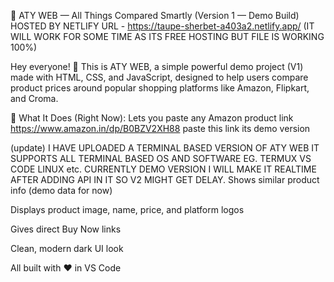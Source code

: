 🧾 ATY WEB — All Things Compared Smartly
(Version 1 — Demo Build)
HOSTED BY NETLIFY URL - https://taupe-sherbet-a403a2.netlify.app/ (IT WILL WORK FOR SOME TIME AS ITS FREE HOSTING BUT FILE IS WORKING 100%)

Hey everyone! 👋
This is ATY WEB, a simple powerful demo project (V1) made with HTML, CSS, and JavaScript, designed to help users compare product prices around popular shopping platforms like Amazon, Flipkart, and Croma.

🚀 What It Does (Right Now):
Lets you paste any Amazon product link
https://www.amazon.in/dp/B0BZV2XH88  paste this link its demo version 

(update) I HAVE UPLOADED A TERMINAL BASED VERSION OF ATY WEB IT SUPPORTS ALL TERMINAL BASED OS AND SOFTWARE EG. TERMUX VS CODE LINUX etc. 
CURRENTLY DEMO VERSION I WILL MAKE IT REALTIME AFTER ADDING API IN IT SO V2 MIGHT GET DELAY. 
Shows similar product info (demo data for now)

Displays product image, name, price, and platform logos

Gives direct Buy Now links

Clean, modern dark UI look

All built with ❤️ in VS Code
